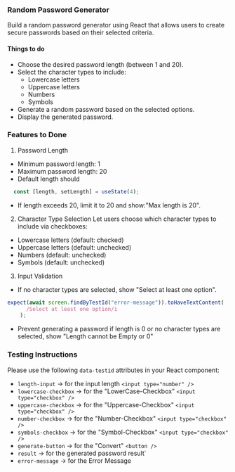 ### Random Password Generator

Build a random password generator using React that allows users to create secure passwords based on their selected criteria.

#### Things to do
- Choose the desired password length (between 1 and 20).
- Select the character types to include:
  - Lowercase letters
  - Uppercase letters
  - Numbers
  - Symbols
- Generate a random password based on the selected options.
- Display the generated password.

### Features to Done

1. Password Length 
- Minimum password length: 1
- Maximum password length: 20
- Default length should
```js
  const [length, setLength] = useState(4);
```
- If length exceeds 20, limit it to 20 and show:"Max length is 20".

2. Character Type Selection
Let users choose which character types to include via checkboxes:
- Lowercase letters (default: checked)
- Uppercase letters (default: unchecked)
- Numbers (default: unchecked)
- Symbols (default: unchecked)

3. Input Validation
- If no character types are selected, show "Select at least one option".

```js  
expect(await screen.findByTestId("error-message")).toHaveTextContent(
      /Select at least one option/i
    );
```
- Prevent generating a password if length is 0 or no character types are selected, show "Length cannot be Empty or 0"


### Testing Instructions

Please use the following `data-testid` attributes in your React component:

- `length-input` → for the input length `<input type="number" />`
- `lowercase-checkbox` → for the "LowerCase-Checkbox" `<input type="checkbox" />`
- `uppercase-checkbox` → for the "Uppercase-Checkbox" `<input type="checkbox" />`
- `number-checkbox` → for the "Number-Checkbox" `<input type="checkbox" />`
- `symbols-checkbox` → for the "Symbol-Checkbox" `<input type="checkbox" />`
- `generate-button` → for the "Convert" `<button />`
- `result` → for the generated password result`
- `error-message` → for the Error Message